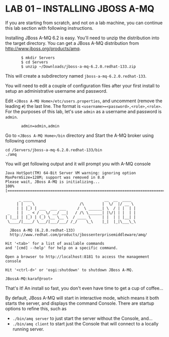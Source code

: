 # LAB 01 – INSTALLING JBOSS A-MQ

If you are starting from scratch, and not on a lab machine, you can continue this lab section with following instructions.

Installing JBoss A-MQ 6.2 is easy. You'll need to unzip the distribution into the target directory. You can get a JBoss A-MQ distribution from http://www.jboss.org/products/amq.

```
       $ mkdir Servers
       $ cd Servers
       $ unzip ~/Downloads/jboss-a-mq-6.2.0.redhat-133.zip
```
This will create a subdirectory named `jboss-a-mq-6.2.0.redhat-133`.

You will need to edit a couple of configuration files after your first install to setup an administrative username and password.

Edit `<JBoss A-MQ Home>/etc/users.properties`, and uncomment (remove the leading `#`) the last line. The format is `<username>=<password>,<role>,<role>`. For the purposes of this lab, let's use `admin` as a username and password is `admin`.

```
       admin=admin,admin
```

Go to `<JBoss A-MQ Home>/bin` directory and Start the A-MQ broker using following command

```
cd /Servers/jboss-a-mq-6.2.0.redhat-133/bin
./amq
```
You will get following output and it will prompt you with A-MQ console

```
Java HotSpot(TM) 64-Bit Server VM warning: ignoring option MaxPermSize=128M; support was removed in 8.0
Please wait, JBoss A-MQ is initializing...
100% [========================================================================]

      _ ____                                __  __  ____
     | |  _ \                    /\        |  \/  |/ __ \
     | | |_) | ___  ___ ___     /  \ ______| \  / | |  | |
 _   | |  _ < / _ \/ __/ __|   / /\ \______| |\/| | |  | |
| |__| | |_) | (_) \__ \__ \  / ____ \     | |  | | |__| |
 \____/|____/ \___/|___/___/ /_/    \_\    |_|  |_|\___\_\

  JBoss A-MQ (6.2.0.redhat-133)
  http://www.redhat.com/products/jbossenterprisemiddleware/amq/

Hit '<tab>' for a list of available commands
and '[cmd] --help' for help on a specific command.

Open a browser to http://localhost:8181 to access the management console

Hit '<ctrl-d>' or 'osgi:shutdown' to shutdown JBoss A-MQ.

JBossA-MQ:karaf@root>
```

That's it! An install so fast, you don't even have time to get a cup of coffee...


By default, JBoss A-MQ will start in interactive mode, which means it both starts the server, and displays the command Console. There are startup options to refine this, such as 

* `./bin/amq server` to just start the server without the Console, and... 
* `./bin/amq client` to start just the Console that will connect to a locally running server.
